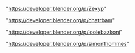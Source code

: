 "https://developer.blender.org/p/Zexyp"

"https://developer.blender.org/p/chatrbam"

"https://developer.blender.org/p/loolebazkoni"

"https://developer.blender.org/p/simonthommes"

 
 
